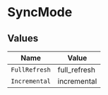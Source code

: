 # SyncMode


## Values

| Name          | Value         |
| ------------- | ------------- |
| `FullRefresh` | full_refresh  |
| `Incremental` | incremental   |